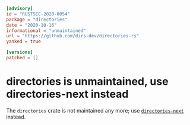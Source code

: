 ```toml
[advisory]
id = "RUSTSEC-2020-0054"
package = "directories"
date = "2020-10-16"
informational = "unmaintained"
url = "https://github.com/dirs-dev/directories-rs"
yanked = true

[versions]
patched = []
```

# directories is unmaintained, use directories-next instead

The `directories` crate is not maintained any more;
use [`directories-next`](https://crates.io/crates/directories-next) instead.
